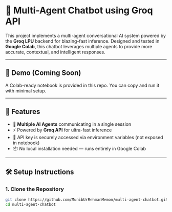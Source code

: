 # 🧠 Multi-Agent Chatbot using Groq API

This project implements a multi-agent conversational AI system powered by the **Groq LPU** backend for blazing-fast inference. Designed and tested in **Google Colab**, this chatbot leverages multiple agents to provide more accurate, contextual, and intelligent responses.

---

## 🚀 Demo (Coming Soon)

A Colab-ready notebook is provided in this repo. You can copy and run it with minimal setup.

---

## 🔧 Features

- 🔄 **Multiple AI Agents** communicating in a single session
- ⚡ Powered by **Groq API** for ultra-fast inference
- 🔐 API key is securely accessed via environment variables (not exposed in notebook)
- 📦 No local installation needed — runs entirely in Google Colab

---

## 🛠️ Setup Instructions

### 1. Clone the Repository
```bash
git clone https://github.com/MunibUrRehmanMemon/multi-agent-chatbot.git
cd multi-agent-chatbot
